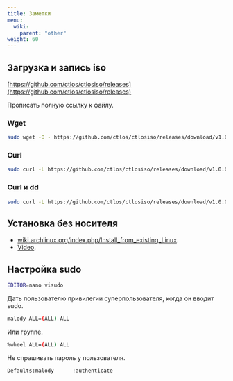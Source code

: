```yaml
---
title: Заметки
menu:
  wiki:
    parent: "other"
weight: 60
---
```


## Загрузка и запись iso

[https://github.com/ctlos/ctlosiso/releases](https://github.com/ctlos/ctlosiso/releases)

Прописать полную ссылку к файлу.

### Wget

```bash
sudo wget -O - https://github.com/ctlos/ctlosiso/releases/download/v1.0.0/*.iso > /dev/sdX && sync
```

### Curl

```bash
sudo curl -L https://github.com/ctlos/ctlosiso/releases/download/v1.0.0/*.iso > /dev/sdX && sync
```

### Curl и dd

```bash
sudo curl -L https://github.com/ctlos/ctlosiso/releases/download/v1.0.0/*.iso | dd bs=4M of=/dev/sdX status=progress && sync
```

## Установка без носителя

- [wiki.archlinux.org/index.php/Install_from_existing_Linux](https://wiki.archlinux.org/index.php/Install_from_existing_Linux).
- [Video](https://www.youtube.com/watch?v=ZKupJjG8AW0&t=335s).

## Настройка sudo

```bash
EDITOR=nano visudo
```

Дать пользователю привилегии суперпользователя, когда он вводит sudo.

```bash
malody ALL=(ALL) ALL
```

Или группе.

```bash
%wheel ALL=(ALL) ALL
```

Не спрашивать пароль у пользователя.

```bash
Defaults:malody      !authenticate
```
